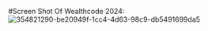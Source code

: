 #Screen Shot Of Wealthcode 2024:![354821290-be20949f-1cc4-4d63-98c9-db5491699da5](https://github.com/user-attachments/assets/9ac3f3d2-e385-4ef0-be59-f8e76ca95e31)
